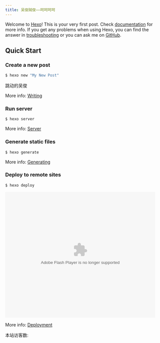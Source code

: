 ```yaml
---
title: 吴俊贼俊——呵呵呵呵
---
```

Welcome to [Hexo](https://hexo.io/)! This is your very first post. Check [documentation](https://hexo.io/docs/) for more info. If you get any problems when using Hexo, you can find the answer in [troubleshooting](https://hexo.io/docs/troubleshooting.html) or you can ask me on [GitHub](https://github.com/hexojs/hexo/issues).

## Quick Start
<script type="text/javascript" src="/js/src/jquery-1.8.3.min.js"></script>
<script type="text/javascript" src="/js/src/zzsc.js"></script>
<link rel="stylesheet" type="text/css" href="/css/animate.css" />

### Create a new post

``` bash
$ hexo new "My New Post"
```
<div id="zzsc"></div>

<div class="animated bounce infinite">跳动的吴俊</div>

More info: [Writing](https://hexo.io/docs/writing.html)

### Run server

``` bash
$ hexo server
```

More info: [Server](https://hexo.io/docs/server.html)

### Generate static files

``` bash
$ hexo generate
```

More info: [Generating](https://hexo.io/docs/generating.html)

### Deploy to remote sites

``` bamerge-configssh
$ hexo deploy
```

<embed src='http://player.youku.com/player.php/sid/XMjY0OTc0MjI2MA==/v.swf' allowFullScreen='true' quality='high' width='480' height='400' align='middle' allowScriptAccess='always' type='application/x-shockwave-flash'></embed>

More info: [Deployment](https://hexo.io/docs/deployment.html)

<div class="powered-by">
<i class="fa fa-user-md"></i><span id="busuanzi_container_site_pv">
  本站访客数:<span id="busuanzi_value_site_pv"></span>
</span>
</div>
